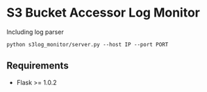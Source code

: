 # S3 Bucket Accessor Log Monitor

Including log parser

```
python s3log_monitor/server.py --host IP --port PORT
```

## Requirements

- Flask >= 1.0.2